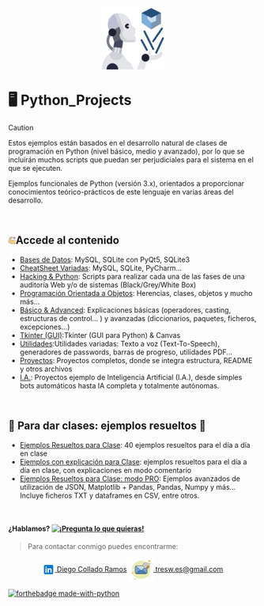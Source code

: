 <p align="center">
<picture>
  <source media="(prefers-color-scheme: dark)" srcset="/images/idea.png">
  <source media="(prefers-color-scheme: light)" srcset="/images/idea.png">
  <img alt="Python_Projects, algo más que programación" src="/images/idea.png" width="25%">
</picture>
</p>

# :desktop_computer:	Python_Projects 

> [!CAUTION]
> Estos ejemplos están basados en el desarrollo natural de clases de programación en Python (nivel básico, medio y avanzado), por lo que se incluirán muchos scripts que puedan ser perjudiciales para el sistema en el que se ejecuten.

Ejemplos funcionales de Python (versión 3.x), orientados a proporcionar conocimientos teórico-prácticos de este lenguaje en varias áreas del desarrollo.

<br>

## <img alt="Python_Projects, algo más que programación" src="/images/musculo.png" width="3%">Accede al contenido 

- [Bases de Datos](BBDD): MySQL, SQLite con PyQt5, SQLite3
- [CheatSheet Variadas](CheatSheets): MySQL, SQLite, PyCharm...
- [Hacking & Python](Hacking_Python): Scripts para realizar cada una de las fases de una auditoría Web y/o de sistemas (Black/Grey/White Box)
- [Programación Orientada a Objetos](P.O.O): Herencias, clases, objetos y mucho más...
- [Básico & Advanced](Python_basico_y_avanzado): Explicaciones básicas (operadores, casting, estructuras de control... ) y avanzadas (diccionarios, paquetes, ficheros, excepciones...)
- [Tkinter (GUI)](Tkinter_(GUI)):Tkinter (GUI para Python) & Canvas
- [Utilidades](Utilidades):Utilidades variadas: Texto a voz (Text-To-Speech), generadores de passwords, barras de progreso, utilidades PDF...
- [Proyectos](Completos): Proyectos completos, donde se integra estructura, README y otros archivos
- [I.A.](IA): Proyectos ejemplo de Inteligencia Artificial (I.A.), desde simples bots automáticos hasta IA completa y totalmente autónomas.
<br>

## :bricks:	Para dar clases: ejemplos resueltos :floppy_disk:	
- [Ejemplos Resueltos para Clase](Ejercicios_para_clases): 40 ejemplos resueltos para el día a día en clase
- [Ejemplos con explicación para Clase](Ejercicios_con_explicacion): ejemplos resueltos para el día a día en clase, con explicaciones en modo comentario 
- [Ejemplos Resueltos para Clase: modo PRO](Ejercicios_para_clases_PRO): Ejemplos avanzados de utilización de JSON, Matplotlib + Pandas, Pandas, Numpy y más... Incluye ficheros TXT y dataframes en CSV, entre otros.

<br>

#### ¿Hablamos? [![¡Pregunta lo que quieras!](https://img.shields.io/badge/Ask%20me-anything-1abc9c.svg)](https://github.com/diego-collado)

> Para contactar conmigo puedes encontrarme: 

<p align="center">
<a href="https://linkedin.com/in/3wdiegocollado/" target="blank"><img align="center" src="images/linkedin.png" alt="Diego Collado Ramos"/> Diego Collado Ramos</a>        <a href="mailto:tresw.es@gmail.com " target="blank"><img align="center" src="images/email.png" alt="LinkedIn Diego Collado Ramos"/> tresw.es@gmail.com</a>
</p>


[![forthebadge made-with-python](http://ForTheBadge.com/images/badges/made-with-python.svg)](https://www.python.org/)